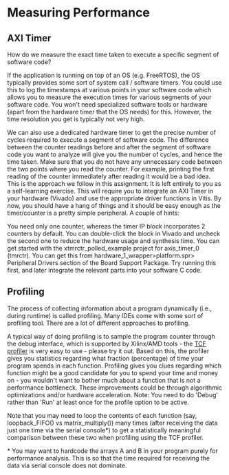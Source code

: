 # Measuring Performance

## AXI Timer

How do we measure the exact time taken to execute a specific segment of software code?

If the application is running on top of an OS (e.g. FreeRTOS), the OS typically provides some sort of system call / software timers. You could use this to log the timestamps at various points in your software code which allows you to measure the execution times for various segments of your software code. You won't need specialized software tools or hardware (apart from the hardware timer that the OS needs) for this. However, the time resolution you get is typically not very high.

We can also use a dedicated hardware timer to get the precise number of cycles required to execute a segment of software code. The difference between the counter readings before and after the segment of software code you want to analyze will give you the number of cycles, and hence the time taken. Make sure that you do not have any unnecessary code between the two points where you read the counter. For example, printing the first reading of the counter immediately after reading it would be a bad idea. This is the approach we follow in this assignment. It is left entirely to you as a self-learning exercise.  This will require you to integrate an AXI Timer in your hardware (Vivado) and use the appropriate driver functions in Vitis. By now, you should have a hang of things and it should be easy enough as the timer/counter is a pretty simple peripheral. A couple of hints:

You need only one counter, whereas the timer IP block incorporates 2 counters by default. You can double-click the block in Vivado and uncheck the second one to reduce the hardware usage and synthesis time.
You can get started with the xtmrctr_polled_example project for axis_timer_0 (tmrctr). You can get this from hardware_1_wrapper>platform.spr> Peripheral Drivers section of the Board Support Package. Try running this first, and later integrate the relevant parts into your software C code.

## Profiling

The process of collecting information about a program dynamically (i.e., during runtime) is called profiling. Many IDEs come with some sort of profiling tool.  There are a lot of different approaches to profiling.

A typical way of doing profiling is to sample the program counter through the debug interface, which is supported by Xilinx/AMD tools - the [TCF profiler](https://docs.amd.com/r/en-US/ug1400-vitis-embedded/TCF-Profiling) is very easy to use - please try it out. Based on this, the profiler gives you statistics regarding what fraction (percentage) of time your program spends in each function. Profiling gives you clues regarding which function might be a good candidate for you to spend your time and money on - you wouldn't want to bother much about a function that is not a performance bottleneck. These improvements could be through algorithmic optimizations and/or hardware acceleration. Note: You need to do 'Debug' rather than 'Run' at least once for the profile option to be active. 

Note that you may need to loop the contents of each function (say, loopback_FIFO() vs matrix_multiply()) many times (after receiving the data just one time via the serial console\*) to get a statistically meaningful comparison between these two when profiling using the TCF profiler.

\* You may want to hardcode the arrays A and B in your program purely for performance analysis. This is so that the time required for receiving the data via serial console does not dominate.
